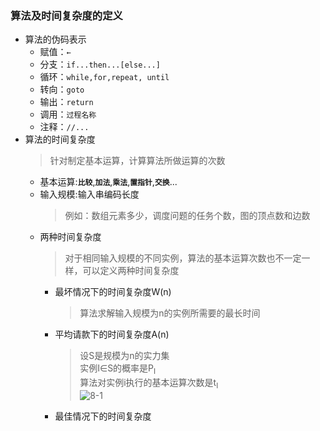 ### 算法及时间复杂度的定义
  + 算法的伪码表示
    + 赋值：`←`
    + 分支：`if...then...[else...]`
    + 循环：`while,for,repeat, until`
    + 转向：`goto`
    + 输出：`return`
    + 调用：`过程名称`
    + 注释：`//...`
  + 算法的时间复杂度
    > 针对制定基本运算，计算算法所做运算的次数
    + 基本运算:**`比较`**,**`加法`**,**`乘法`**,**`置指针`**,**`交换`**...
    + 输入规模:输入串编码长度
      > 例如：数组元素多少，调度问题的任务个数，图的顶点数和边数
    + 两种时间复杂度
      > 对于相同输入规模的不同实例，算法的基本运算次数也不一定一样，可以定义两种时间复杂度
      + 最坏情况下的时间复杂度W(n)
        > 算法求解输入规模为n的实例所需要的最长时间
      + 平均请款下的时间复杂度A(n)
        > 设S是规模为n的实力集<br>
          实例I∈S的概率是P<sub>I</sub><br>
          算法对实例i执行的基本运算次数是t<sub>I</sub><br>
          ![8-1](https://github.com/flysafely/Software-Design-Engineer-Note/blob/master/%E7%AC%AC%E5%85%AB%E7%AB%A0-%E7%AE%97%E6%B3%95%E8%AE%BE%E8%AE%A1%E4%B8%8E%E5%88%86%E6%9E%90/%E6%9C%AC%E7%AB%A0%E5%9B%BE%E7%A4%BA/8-1.jpg)
      + 最佳情况下的时间复杂度
        > 
